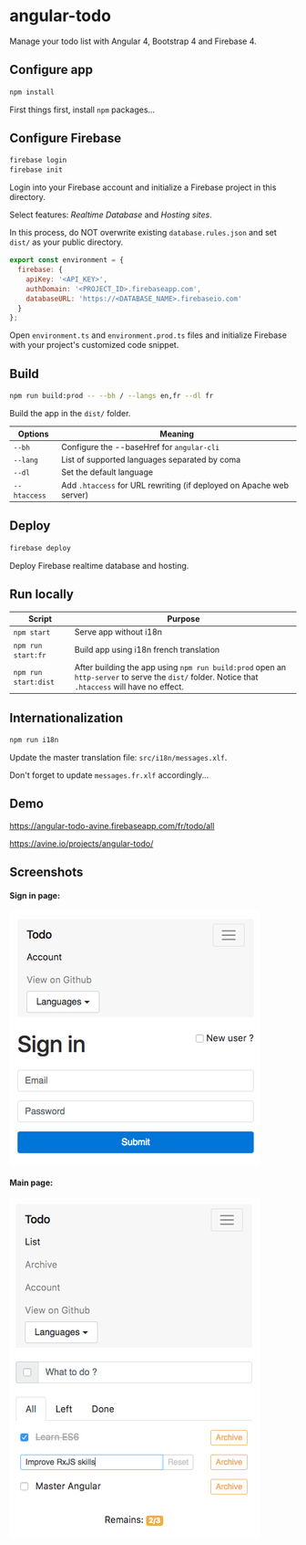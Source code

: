 # angular-todo

Manage your todo list with Angular 4, Bootstrap 4 and Firebase 4.



## Configure app

```bash
npm install
```

First things first, install `npm` packages...



## Configure Firebase

```bash
firebase login
firebase init
```

Login into your Firebase account and initialize a Firebase project in this directory.

Select features: *Realtime Database* and *Hosting sites*.

In this process, do NOT overwrite existing `database.rules.json` and set `dist/` as your public directory.

```javascript
export const environment = {
  firebase: {
    apiKey: '<API_KEY>',
    authDomain: '<PROJECT_ID>.firebaseapp.com',
    databaseURL: 'https://<DATABASE_NAME>.firebaseio.com'
  }
};
```

Open `environment.ts` and  `environment.prod.ts` files and initialize Firebase with your project's customized code snippet.



## Build

```bash
npm run build:prod -- --bh / --langs en,fr --dl fr
```

Build the app in the `dist/` folder.

| Options | Meaning |
| ------- | ------- |
| `--bh` | Configure the --baseHref for `angular-cli` |
| `--lang` | List of supported languages separated by coma |
| `--dl` | Set the default language |
| `--htaccess` | Add `.htaccess` for URL rewriting (if deployed on Apache web server) |



## Deploy

```bash
firebase deploy
```

Deploy Firebase realtime database and hosting.



## Run locally

| Script | Purpose |
| ------ | ------- |
| `npm start` | Serve app without i18n |
| `npm run start:fr` | Build app using i18n french translation |
| `npm run start:dist` | After building the app using `npm run build:prod` open an `http-server` to serve the `dist/` folder. Notice that `.htaccess` will have no effect. |



## Internationalization

```bash
npm run i18n
```

Update the master translation file: `src/i18n/messages.xlf`.

Don't forget to update `messages.fr.xlf` accordingly...



## Demo

https://angular-todo-avine.firebaseapp.com/fr/todo/all

https://avine.io/projects/angular-todo/



## Screenshots

#### Sign in page:
<img src="./screenshot-1.png" width="440" />

#### Main page:
<img src="./screenshot-2.png" width="440" />
